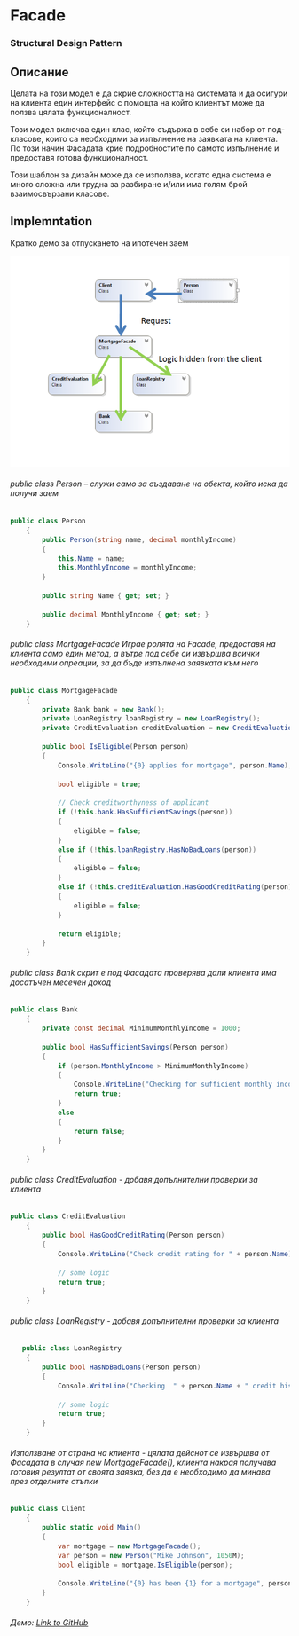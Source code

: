 # Facade
### Structural Design Pattern

## Описание
Целата на този модел е да скрие сложността на системата и да осигури на клиента един интерфейс с помощта на който клиентът може да ползва цялата функционалност.

Този модел включва един клас, който съдържа в себе си набор от под-класове, които са необходими за изпълнение на заявката на клиента. По този начин Фасадата крие подробностите по самото изпълнение и предоставя готова функционалност.

Този шаблон за дизайн може да се използва, когато една система е много сложна или трудна за разбиране и/или има голям брой взаимосвързани класове.

## Implemntation
Кратко демо за отпускането на ипотечен заем

![alt text](diagrams/facade.png)

###### public class Person – служи само за създаване на обекта, който иска да получи заем
~~~c#
public class Person
    {
        public Person(string name, decimal monthlyIncome)
        {
            this.Name = name;
            this.MonthlyIncome = monthlyIncome;
        }

        public string Name { get; set; }

        public decimal MonthlyIncome { get; set; }
    }
~~~

###### public class MortgageFacade Играе ролята на Facade, предоставя на клиента само един метод, а вътре под себе си извършва всички необходими опреации, за да бъде изпълнена заявката към него
~~~c#
public class MortgageFacade
    {
        private Bank bank = new Bank();
        private LoanRegistry loanRegistry = new LoanRegistry();
        private CreditEvaluation creditEvaluation = new CreditEvaluation();

        public bool IsEligible(Person person)
        {
            Console.WriteLine("{0} applies for mortgage", person.Name);

            bool eligible = true;

            // Check creditworthyness of applicant
            if (!this.bank.HasSufficientSavings(person))
            {
                eligible = false;
            }
            else if (!this.loanRegistry.HasNoBadLoans(person))
            {
                eligible = false;
            }
            else if (!this.creditEvaluation.HasGoodCreditRating(person))
            {
                eligible = false;
            }

            return eligible;
        }
    }
~~~

###### public class Bank скрит е под Фасадата проверява дали клиента има досатъчен месечен доход
~~~c#
public class Bank
    {
        private const decimal MinimumMonthlyIncome = 1000;

        public bool HasSufficientSavings(Person person)
        {
            if (person.MonthlyIncome > MinimumMonthlyIncome)
            {
                Console.WriteLine("Checking for sufficient monthly income of {0}", person.Name);
                return true;
            }
            else
            {
                return false;
            }            
        }
    }
~~~

###### public class CreditEvaluation - добавя допълнителни проверки за клиента
~~~c#
public class CreditEvaluation
    {
        public bool HasGoodCreditRating(Person person)
        {
            Console.WriteLine("Check credit rating for " + person.Name);

            // some logic
            return true;
        }
    }
~~~

###### public class LoanRegistry - добавя допълнителни проверки за клиента
~~~c#
   public class LoanRegistry
    {
        public bool HasNoBadLoans(Person person)
        {
            Console.WriteLine("Checking  " + person.Name + " credit history");

            // some logic
            return true;
        }
    }
~~~

###### Използване от страна на клиента - цялата дейснот се извършва от Фасадата в случая new MortgageFacade(), клиента накрая получава готовия резултат от своята заявка, без да е необходимо да минава през отделните стъпки
~~~c#
public class Client
    {
        public static void Main()
        {
            var mortgage = new MortgageFacade();
            var person = new Person("Mike Johnson", 1050M);
            bool eligible = mortgage.IsEligible(person);

            Console.WriteLine("{0} has been {1} for a mortgage", person.Name, eligible ? "Approved" : "Rejected"); 
        }
    }
~~~

###### Демо: [Link to GitHub](https://github.com/clangelov/TelerikAcademyHomework/tree/master/08_High-QualityCode/StructuralPatterns-Homework/demos/FacadeMortgageApplicationDemo)
